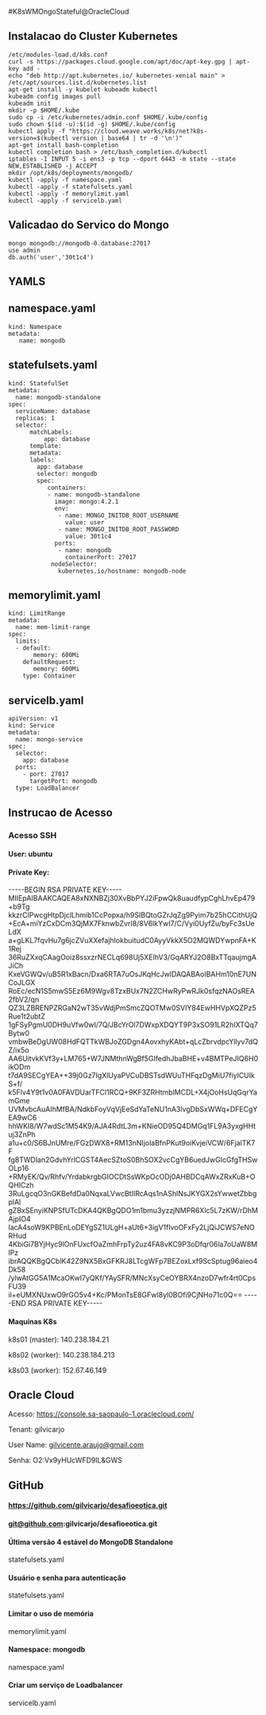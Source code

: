 #K8sWMOngoStateful@OracleCloud

Instalacao do Cluster Kubernetes
-------------------------------------------------------------------------------
```
/etc/modules-load.d/k8s.conf
curl -s https://packages.cloud.google.com/apt/doc/apt-key.gpg | apt-key add -
echo "deb http://apt.kubernetes.io/ kubernetes-xenial main" > /etc/apt/sources.list.d/kubernetes.list
apt-get install -y kubelet kubeadm kubectl
kubeadm config images pull
kubeadm init
mkdir -p $HOME/.kube
sudo cp -i /etc/kubernetes/admin.conf $HOME/.kube/config
sudo chown $(id -u):$(id -g) $HOME/.kube/config
kubectl apply -f "https://cloud.weave.works/k8s/net?k8s-version=$(kubectl version | base64 | tr -d '\n')"
apt-get install bash-completion
kubectl completion bash > /etc/bash_completion.d/kubectl
iptables -I INPUT 5 -i ens3 -p tcp --dport 6443 -m state --state NEW,ESTABLISHED -j ACCEPT
mkdir /opt/k8s/deployments/mongodb/
kubectl -apply -f namespace.yaml
kubectl -apply -f statefulsets.yaml
kubectl -apply -f memorylimit.yaml
kubectl -apply -f servicelb.yaml
```

Valicadao do Servico do Mongo
-------------------------------------------------------------------------------

```kubectl exec -it mongodb-0 sh
mongo mongodb://mongodb-0.database:27017
use admin
db.auth('user','30t1c4')
```

YAMLS
-------------------------------------------------------------------------------

## namespace.yaml

```apiVersion: v1
kind: Namespace
metadata:
   name: mongodb
```

## statefulsets.yaml

```apiVersion: v1
kind: StatefulSet
metadata:
  name: mongodb-standalone
spec:
  serviceName: database
  replicas: 1
  selector:
      matchLabels:
          app: database
      template:
      metadata:
      labels:
        app: database
        selector: mongodb
        spec:
           containers:
           - name: mongodb-standalone
             image: mongo:4.2.1
             env:
              - name: MONGO_INITDB_ROOT_USERNAME
                value: user
              - name: MONGO_INITDB_ROOT_PASSWORD
                value: 30t1c4
             ports:
              - name: mongodb
                containerPort: 27017
            nodeSelector:
              kubernetes.io/hostname: mongodb-node
```

## memorylimit.yaml

```apiVersion: v1
kind: LimitRange
metadata:
  name: mem-limit-range
spec:
  limits:
  - default:
       memory: 600Mi
    defaultRequest:
       memory: 600Mi
    type: Container
```

## servicelb.yaml

```
apiVersion: v1
kind: Service
metadata:
  name: mongo-service
spec:
  selector:
    app: database
  ports:
    - port: 27017
      targetPort: mongodb
  type: LoadBalancer
  ```

Instrucao de Acesso
-------------------------------------------------------------------------------

### Acesso SSH

#### User: ubuntu
#### Private Key:

-----BEGIN RSA PRIVATE KEY-----
MIIEpAIBAAKCAQEA8xNXNBZj30XvBbPYJ2iFpwQk8uaudfypCghLhvEp479+b9Tg
kkzrClPwcgHtpDjclLhmib1CcPopxa/h9SIBQtoGZrJqZg9Pyim7b25hCCithUjQ
+EcA+miYzCxDCm3QjMX7FknwbZvrI8/8V6lkYwI7/C/Vyi0UyfZu/byFc3sUeLdX
a+gLKL7fqvHu7g6jcZVuXXefajhIokbuitudC0AyyVkkX5O2MQWDYwpnFA+K1Rej
36RuZXxqCAagOoiz8ssxzrNECLq698Uj5XEIhV3/GqARYJ2O8BxTTqaujmgAJiCh
KxeVGWQv/uB5R1xBacn/Dxa6RTA7uOsJKqHcJwIDAQABAoIBAHm10nE7UNCoJLGX
RoEc/ecN1S5mwS5Ez6M9Wgv8TzxBUx7N2ZCHwRyPwRJk0sfqzNAOsREA2fbV2/qn
QZ3LZBRENPZRGaN2wT35vWdjPmSmcZQOTMw0SVIY84EwHHVpXQZPz5Rue1t2ubtZ
1gFSyPgmU0DH9uVfw0wI/7Q/JBcYrOl7DWxpXDQYT9P3xSO91LR2hIXTQq7Bytw0
vmbwBeDgUW08HdFQTTkWBJoZGDgn4AovxhyKAbt+qLcZbrvdpcYllyv7dQZ/ix5o
AA6UitvkKVf3y+LM765+W7JNMthnWgBf5GIfedhJbaBHE+v4BMTPeJIQ6H0ikODm
t7dA9SECgYEA++39j0Gz7IgXlUyaPVCuDBSTsdWUuTHFqzDgMiU7fiylCUIkS+f/
k5Flv4Y9t1v0A0FAVDUarTFCl1RCQ+9KF3ZRHtmblMCDL+X4jOoHsUqGqrYamGme
UVMvbcAuAIhMfBA/NdkbFoyVqVjEeSdYaTeNU1nA3lvgDbSxWWq+DFECgYEA9wC6
hhWKI8/W7wdSc1M54K9/AJA4RdtL3m+KNieOD95Q4DMGq1FL9A3yxgHHtuj3ZnPh
a1u+c0/S6BJnUMre/FGzDWX8+RM13nNIjolaBfnPKut9oiKvjeiVCW/6FjalTK7F
fg8TWDlan2GdvhYrlCGST4AecSZtoS0BhSOX2vcCgYB6uedJwGIcGfgTHSwOLp16
+RMyEK/Qv/Rhfv/YrdabkrgbGIOCDtSsWKpOcODj0AHBDCqAWxZRxKuB+OQHICzh
3RuLgcqO3nGKBefdDa0NqxaLVwcBtIIRcAqs1nAShlNsJKYGX2sYwwetZbbgplAl
gZBxSEnyiKNPSfUTcDKA4QKBgQDO1m1bmu3yzzjNMPR6Xlc5L7zKW/rDhMAjpIO4
lacA4soW9KPBEnLoDEYgSZ1ULgH+aUt6+3igV1flvoOFxFy2LjQiJCWS7eNORHud
4KbiGi7BYjHyc9lOnFUxcfOaZmhFrpTy2uz4FA8vKC9P3oDfqr06la7oUaW8MlPz
ibrAQQKBgQCblK42Z9NX5BxGFKRJ8LTcgWFp7BEZoxLxf9ScSptug96aieo4Dk58
/ylwAtGG5A1McaOKwI7yQKf/YAySFR/MNcXsyCeOYBRX4nzoD7wfr4rt0CpsFU39
il+eUMXNUxwO9rGO5v4+Kc/PMonTsE8GFwI8yl0BOfi9CjNHo71c0Q==
-----END RSA PRIVATE KEY-----

#### Maquinas K8s

k8s01 (master): 140.238.184.21

k8s02 (worker): 140.238.184.213

k8s03 (worker): 152.67.46.149

Oracle Cloud
-------------------------------------------------------------------------------

Acesso: https://console.sa-saopaulo-1.oraclecloud.com/

Tenant: gilvicarjo

User Name: gilvicente.araujo@gmail.com

Senha: O2:Vx9yHUcWFD9lL&GWS

GitHub
-------------------------------------------------------------------------------

#### https://github.com/gilvicarjo/desafioeotica.git 
#### git@github.com:gilvicarjo/desafioeotica.git

#### Última versão 4 estável do MongoDB Standalone

statefulsets.yaml
 
#### Usuário e senha para autenticação

statefulsets.yaml

#### Limitar o uso de memória

memorylimit.yaml

#### Namespace: mongodb
  
namespace.yaml

#### Criar um serviço de Loadbalancer

servicelb.yaml




